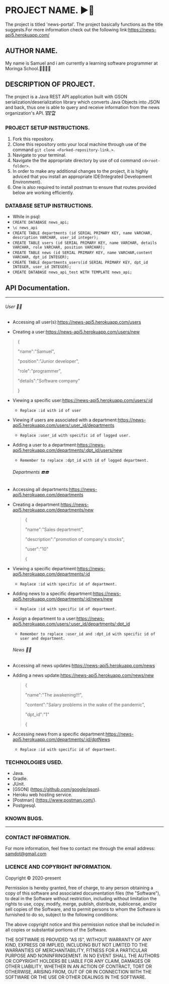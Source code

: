 # PROJECT NAME. :arrow_forward::high_brightness:
The project is titled 'news-portal'. The project basically functions as the title suggests.For more information check out the following link:https://news-api5.herokuapp.com/


## AUTHOR NAME.
My name is Samuel and i am currently a learning software programmer at Moringa School.:man_technologist::man_technologist:

## DESCRIPTION OF PROJECT.
The project is a Java REST API application built with GSON serialization/deserialization library which converts Java Objects into JSON and back, thus one is able to query and receive information from the news organization's API. :medal_military::medal_military::trophy:

### PROJECT SETUP INSTRUCTIONS.
1. Fork this repository.
2. Clone this repository onto your local machine through use of the command `git clone <Forked-repository-link.>`. 
3. Navigate to your terminal.
4. Navigate the the appropriate directory by use of cd command `cd<root-folder>`.
5. In order to make any additional changes to the project, it is highly adviced that you install an appropriate IDE(Integrated Development Environment).
6. One is also required to install postman to ensure that routes provided below are working efficiently.

### DATABASE SETUP INSTRUCTIONS.
- While in psql:
- `CREATE DATABASE news_api;`
- `\c news_api`
- `CREATE TABLE departments (id SERIAL PRIMARY KEY, name VARCHAR, description VARCHAR, user_id integer);`
- `CREATE TABLE users (id SERIAL PRIMARY KEY, name VARCHAR, details VARCHAR, role VARCHAR, position VARCHAR);`
- `CREATE TABLE news (id SERIAL PRIMARY KEY, name VARCHAR,content VARCHAR, dpt_id INTEGER);`
- `CREATE TABLE departments_users(id SERIAL PRIMARY KEY, dpt_id INTEGER, user_id INTEGER);`
- `CREATE DATABASE news_api_test WITH TEMPLATE news_api;`

## API Documentation.
--------------------
###### User :man_scientist:
* Accessing all user(s):https://news-api5.herokuapp.com/users

* Creating a user:https://news-api5.herokuapp.com/users/new
> {
>
> "name":"Samuel",
>
> "position":"Junior developer",
>
> "role":"programmer",
>
> "details":"Software company"
>
>}

* Viewing a specific user:https://news-api5.herokuapp.com/users/:id
  - `Replace :id with id of user`
* Viewing if users are associated with a department:https://news-api5.herokuapp.com/users/:user_id/departments
  - `Replace :user_id with specific id of logged user.`
* Adding a user to a department:https://news-api5.herokuapp.com/departments/:dpt_id/users/new
  - `Remember to replace :dpt_id with id of logged department.`
  
  ###### Departments :phone::phone:
* Accessing all departments:https://news-api5.herokuapp.com/departments
* Creating a department:https://news-api5.herokuapp.com/departments/new
  > {
  >                                                                                                                                                                                                                                                                                                                                          
  > "name":"Sales department",
  >                                                                                                                                                                                                                                                                                                                                        
  > "description":"promotion of company's stocks",
  >                                                                                                                                                                                                                                                                                                                                          
  > "user":"10"
  >                                                                                                                                                                                                                                                                                                                                          
  > {  
   
* Viewing a specific department:https://news-api5.herokuapp.com/departments/:id
  - `Replace :id with specific id of department.` 
* Adding news to a specific department:https://news-api5.herokuapp.com/departments/:id/news/new  
  - `Replace :id with specific id of department.`    
* Assign a department to a user:https://news-api5.herokuapp.com/users/:user_id/departments/:dpt_id
  - `Remember to replace :user_id and :dpt_id with specific id of user and department. `   
  
  ###### News :newspaper::newspaper:
 * Accessing all news updates:https://news-api5.herokuapp.com/news
 * Adding a news update:https://news-api5.herokuapp.com/news/new
   > {
    >                                                                                                                                                                                                                                                                                                                                          
    > "name":"The awakening!!!",
    >                                                                                                                                                                                                                                                                                                                                        
    > "content":"Salary problems in the wake of the pandemic",
    >                                                                                                                                                                                                                                                                                                                                          
    > "dpt_id":"1"
    >                                                                                                                                                                                                                                                                                                                                          
    > {   
* Accessing news from a specific department:https://news-api5.herokuapp.com/departments/:id/dptNews   
  - `Replace :id with specific id of department.`                                                                                                                                                                                                                                                                                                                                                                                                                                                                                                                                                                                                                                                                                                                                                                                                                                                                                                                                                                                                                                                                                                                                                                                                                                                                                                                                                                                                                                                                                                                                                                                                                                                                                                                                                                 
### TECHNOLOGIES USED.
- Java.
- Gradle.
- JUnit.
- [GSON] (https://github.com/google/gson).
- Heroku web hosting service.
- [Postman] (https://www.postman.com/).
- Postgresql.

### KNOWN BUGS.
---------------

### CONTACT INFORMATION.
For more information, feel free to contact me through the email address: samdot@gmail.com

### LICENCE AND COPYRIGHT INFORMATION.
Copyright :copyright: 2020-present

Permission is hereby granted, free of charge, to any person obtaining a copy
of this software and associated documentation files (the "Software"), to deal
in the Software without restriction, including without limitation the rights
to use, copy, modify, merge, publish, distribute, sublicense, and/or sell
copies of the Software, and to permit persons to whom the Software is
furnished to do so, subject to the following conditions:

The above copyright notice and this permission notice shall be included in all
copies or substantial portions of the Software.

THE SOFTWARE IS PROVIDED "AS IS", WITHOUT WARRANTY OF ANY KIND, EXPRESS OR
IMPLIED, INCLUDING BUT NOT LIMITED TO THE WARRANTIES OF MERCHANTABILITY,
FITNESS FOR A PARTICULAR PURPOSE AND NONINFRINGEMENT. IN NO EVENT SHALL THE
AUTHORS OR COPYRIGHT HOLDERS BE LIABLE FOR ANY CLAIM, DAMAGES OR OTHER
LIABILITY, WHETHER IN AN ACTION OF CONTRACT, TORT OR OTHERWISE, ARISING FROM,
OUT OF OR IN CONNECTION WITH THE SOFTWARE OR THE USE OR OTHER DEALINGS IN THE
SOFTWARE.

